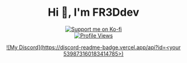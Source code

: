 <h1 align="center">Hi 👋, I'm FR3Ddev</h1>

<div align="center">
       <a href="https://ko-fi.com/fr3d__"> <img src="https://ko-fi.com/img/githubbutton_sm.svg" alt="Support me on Ko-fi"/> </a>
</div>

<div align="center">
    <a href="https://github.com/FR3Ddev"> <img src="https://komarev.com/ghpvc/?username=FR3Ddev&style=flat" alt="Profile Views"/> </a>

[![My Discord](https://discord-readme-badge.vercel.app/api?id=<your 539873160183414785>)](https://discord.com/users/539873160183414785)
</div>

